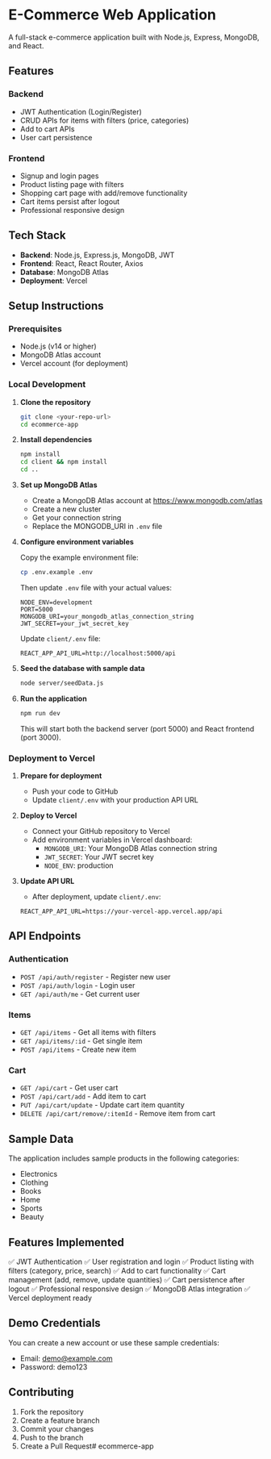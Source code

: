 # E-Commerce Web Application

A full-stack e-commerce application built with Node.js, Express, MongoDB, and React.

## Features

### Backend
- JWT Authentication (Login/Register)
- CRUD APIs for items with filters (price, categories)
- Add to cart APIs
- User cart persistence

### Frontend
- Signup and login pages
- Product listing page with filters
- Shopping cart page with add/remove functionality
- Cart items persist after logout
- Professional responsive design

## Tech Stack

- **Backend**: Node.js, Express.js, MongoDB, JWT
- **Frontend**: React, React Router, Axios
- **Database**: MongoDB Atlas
- **Deployment**: Vercel

## Setup Instructions

### Prerequisites
- Node.js (v14 or higher)
- MongoDB Atlas account
- Vercel account (for deployment)

### Local Development

1. **Clone the repository**
   ```bash
   git clone <your-repo-url>
   cd ecommerce-app
   ```

2. **Install dependencies**
   ```bash
   npm install
   cd client && npm install
   cd ..
   ```

3. **Set up MongoDB Atlas**
   - Create a MongoDB Atlas account at https://www.mongodb.com/atlas
   - Create a new cluster
   - Get your connection string
   - Replace the MONGODB_URI in `.env` file

4. **Configure environment variables**
   
   Copy the example environment file:
   ```bash
   cp .env.example .env
   ```
   
   Then update `.env` file with your actual values:
   ```
   NODE_ENV=development
   PORT=5000
   MONGODB_URI=your_mongodb_atlas_connection_string
   JWT_SECRET=your_jwt_secret_key
   ```

   Update `client/.env` file:
   ```
   REACT_APP_API_URL=http://localhost:5000/api
   ```

5. **Seed the database with sample data**
   ```bash
   node server/seedData.js
   ```

6. **Run the application**
   ```bash
   npm run dev
   ```

   This will start both the backend server (port 5000) and React frontend (port 3000).

### Deployment to Vercel

1. **Prepare for deployment**
   - Push your code to GitHub
   - Update `client/.env` with your production API URL

2. **Deploy to Vercel**
   - Connect your GitHub repository to Vercel
   - Add environment variables in Vercel dashboard:
     - `MONGODB_URI`: Your MongoDB Atlas connection string
     - `JWT_SECRET`: Your JWT secret key
     - `NODE_ENV`: production

3. **Update API URL**
   - After deployment, update `client/.env`:
   ```
   REACT_APP_API_URL=https://your-vercel-app.vercel.app/api
   ```

## API Endpoints

### Authentication
- `POST /api/auth/register` - Register new user
- `POST /api/auth/login` - Login user
- `GET /api/auth/me` - Get current user

### Items
- `GET /api/items` - Get all items with filters
- `GET /api/items/:id` - Get single item
- `POST /api/items` - Create new item

### Cart
- `GET /api/cart` - Get user cart
- `POST /api/cart/add` - Add item to cart
- `PUT /api/cart/update` - Update cart item quantity
- `DELETE /api/cart/remove/:itemId` - Remove item from cart

## Sample Data

The application includes sample products in the following categories:
- Electronics
- Clothing
- Books
- Home
- Sports
- Beauty

## Features Implemented

✅ JWT Authentication
✅ User registration and login
✅ Product listing with filters (category, price, search)
✅ Add to cart functionality
✅ Cart management (add, remove, update quantities)
✅ Cart persistence after logout
✅ Professional responsive design
✅ MongoDB Atlas integration
✅ Vercel deployment ready

## Demo Credentials

You can create a new account or use these sample credentials:
- Email: demo@example.com
- Password: demo123

## Contributing

1. Fork the repository
2. Create a feature branch
3. Commit your changes
4. Push to the branch
5. Create a Pull Request#   e c o m m e r c e - a p p 
 
 